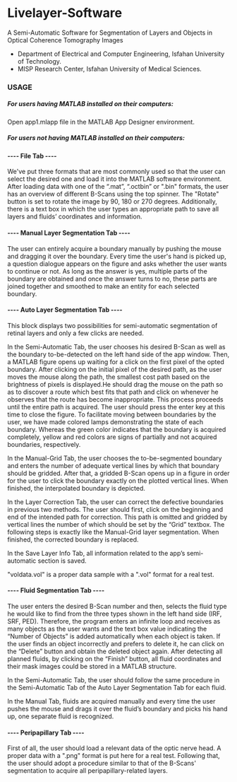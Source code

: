 # Livelayer-Software
A Semi-Automatic Software for Segmentation of Layers and Objects in Optical Coherence Tomography Images 

* Department of Electrical and Computer Engineering, Isfahan University of Technology.
* MISP Research Center, Isfahan University of Medical Sciences.


### USAGE

##### For users having MATLAB installed on their computers:

Open app1.mlapp file in the MATLAB App Designer environment.

##### For users not having MATLAB installed on their computers:


#### ---- File Tab ----

We've put three formats that are most commonly used so that the user can select the desired one and load it into the MATLAB software environment. After loading data with one of the “.mat”, “.octbin” or ".bin" formats, the user has an overview of different B-Scans using the top spinner. The "Rotate" button is set to rotate the image by 90, 180 or 270 degrees. Additionally, there is a text box in which the user types an appropriate path to save all layers and fluids’ coordinates and information.


#### ---- Manual Layer Segmentation Tab ----

The user can entirely acquire a boundary manually by pushing the mouse and dragging it over the boundary. Every time the user's hand is picked up, a question dialogue appears on the figure and asks whether the user wants to continue or not. As long as the answer is yes, multiple parts of the boundary are obtained and once the answer turns to no, these parts are joined together and smoothed to make an entity for each selected boundary.

#### ---- Auto Layer Segmentation Tab ----

This block displays two possibilities for semi-automatic segmentation of retinal layers and only a few clicks are needed.

In the Semi-Automatic Tab, the user chooses his desired B-Scan as well as the boundary to-be-detected on the left hand side of the app window. Then, a MATLAB figure opens up waiting for a click on the first pixel of the opted boundary. After clicking on the initial pixel of the desired path, as the user moves the mouse along the path, the smallest cost path based on the brightness of pixels is displayed.He should drag the mouse on the path so as to discover a route which best fits that path and click on whenever he observes that the route has become inappropriate. This process proceeds until the entire path is acquired. The user should press the enter key at this time to close the figure. To facilitate moving between boundaries by the user, we have made colored lamps demonstrating the state of each boundary. Whereas the green color indicates that the boundary is acquired completely, yellow and red colors are signs of partially and not acquired boundaries, respectively.

In the Manual-Grid Tab, the user chooses the to-be-segmented boundary and enters the number of adequate vertical lines by which that boundary should be gridded. After that, a gridded B-Scan opens up in a figure in order for the user to click the boundary exactly on the plotted vertical lines. When finished, the interpolated boundary is depicted.

In the Layer Correction Tab, the user can correct the defective boundaries in previous two methods. The user should first, click on the beginning and end of the intended path for correction. This path is omitted and gridded by vertical lines the number of which should be set by the “Grid” textbox. The following steps is exactly like the Manual-Grid layer segmentation. When finished, the corrected boundary is replaced.

In the Save Layer Info Tab, all information related to the app’s semi-automatic section is saved.

"voldata.vol" is a proper data sample with a ".vol" format for a real test.

#### ---- Fluid Segmentation Tab ----

The user enters the desired B-Scan number and then, selects the fluid type he would like to find from the three types shown 
in the left hand side (IRF, SRF, PED). Therefore, the program enters an infinite loop and receives as many objects as the user wants and the text box value indicating the “Number of Objects” is added automatically when each object is taken. If the user finds an object incorrectly and prefers to delete it, he can click on the “Delete” button and obtain the deleted object again. After detecting all planned fluids, by clicking on the “Finish” button, all fluid coordinates and their mask images could be stored in a MATLAB structure.

In the Semi-Automatic Tab, the user should follow the same procedure in the Semi-Automatic Tab of the Auto Layer Segmentation Tab for each fluid.

In the Manual Tab, fluids are acquired manually and every time the user pushes the mouse and drags it over the fluid’s boundary and picks his hand up, one separate fluid is recognized.

#### ---- Peripapillary Tab ----

First of all, the user should load a relevant data of the optic nerve head. A proper data with a ".png" format is put here for a real test. Following that, the user should adopt a procedure similar to that of the B-Scans' segmentation to acquire all peripapillary-related layers. 
